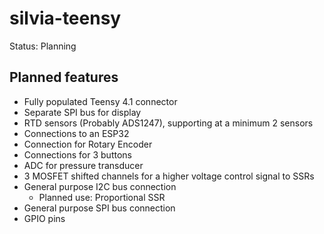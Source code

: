 # silvia-teensy

Status: Planning

## Planned features

* Fully populated Teensy 4.1 connector
* Separate SPI bus for display
* RTD sensors (Probably ADS1247), supporting at a minimum 2 sensors
* Connections to an ESP32
* Connection for Rotary Encoder
* Connections for 3 buttons
* ADC for pressure transducer
* 3 MOSFET shifted channels for a higher voltage control signal to SSRs
* General purpose I2C bus connection
  * Planned use: Proportional SSR
* General purpose SPI bus connection
* GPIO pins
